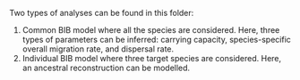 Two types of analyses can be found in this folder:

1) Common BIB model where all the species are considered. Here, three types of parameters can be inferred: carrying capacity, species-specific overall migration rate, and dispersal rate.
2) Individual BIB model where three target species are considered. Here, an ancestral reconstruction can be modelled.

